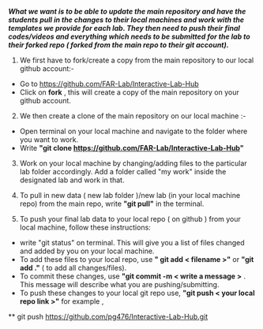 **_What we want is to be able to update the main repository and have the students pull in the changes to their local machines and work with the templates we provide for each lab. They then need to push their final codes/videos and everything which needs to be submitted for the lab to their forked repo ( forked from the main repo to their git account)._**

1) We first have to fork/create a copy from the main repository to our local github account:-
  * Go to https://github.com/FAR-Lab/Interactive-Lab-Hub
  * Click on **fork** , this will create a copy of the main repository on your github account.

2) We then create a clone of the main repository on our local machine :- 
  * Open terminal on your local machine and navigate to the folder where you want to work.
  * Write **"git clone https://github.com/FAR-Lab/Interactive-Lab-Hub"**

3) Work on your local machine by changing/adding files to the particular lab folder accordingly. Add a folder called "my work" inside the designated lab and work in that.

4) To pull in new data ( new lab folder )/new lab (in your local machine repo) from the main repo, write **"git pull"** in the terminal.

5) To push your final lab data to your local repo ( on github ) from your local machine, follow these instructions:
  * write "git status" on terminal. This will give you a list of files changed and added by you on your local machine.
  * To add these files to your local repo, use **" git add < filename >"** or **"git add ."** ( to add all changes/files).
  * To commit these changes, use **"git commit -m < write a message >** . This message will describe what you are pushing/submitting.
  * To push these changes to your local git repo use, **"git push < your local repo link >"** for example , 

** git push https://github.com/pg476/Interactive-Lab-Hub.git
